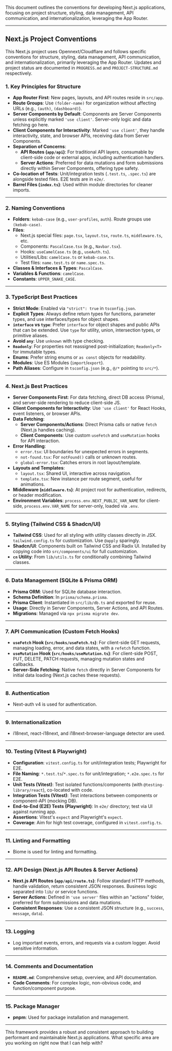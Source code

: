 This document outlines the conventions for developing Next.js applications, focusing on project structure, styling, data management, API communication, and internationalization, leveraging the App Router.

---

## Next.js Project Conventions

This Next.js project uses Opennext/Cloudflare and follows specific conventions for structure, styling, data management, API communication, and internationalization, primarily leveraging the App Router. Updates and project status are documented in `PROGRESS.md` and `PROJECT-STRUCTURE.md` respectively.

### 1. Key Principles for Structure

* **App Router First**: New pages, layouts, and API routes reside in `src/app`.
* **Route Groups**: Use `(folder-name)` for organization without affecting URLs (e.g., `(auth)`, `(dashboard)`).
* **Server Components by Default**: Components are Server Components unless explicitly marked `'use client'`. Server-only logic and data fetching go here.
* **Client Components for Interactivity**: Marked `'use client'`, they handle interactivity, state, and browser APIs, receiving data from Server Components.
* **Separation of Concerns**:
    * **API Routes (`app/api`)**: For traditional API layers, consumable by client-side code or external apps, including authentication handlers.
    * **Server Actions**: Preferred for data mutations and form submissions directly within Server Components, offering type safety.
* **Co-location of Tests**: Unit/integration tests (`.test.ts`, `.spec.ts`) are alongside tested files. E2E tests are in `e2e/`.
* **Barrel Files (`index.ts`)**: Used within module directories for cleaner imports.

---

### 2. Naming Conventions

* **Folders**: `kebab-case` (e.g., `user-profiles`, `auth`). Route groups use `(kebab-case)`.
* **Files**:
    * Next.js special files: `page.tsx`, `layout.tsx`, `route.ts`, `middleware.ts`, etc.
    * Components: `PascalCase.tsx` (e.g., `Navbar.tsx`).
    * Hooks: `useCamelCase.ts` (e.g., `useAuth.ts`).
    * Utilities/Libs: `camelCase.ts` or `kebab-case.ts`.
    * Test files: `name.test.ts` or `name.spec.ts`.
* **Classes & Interfaces & Types**: `PascalCase`.
* **Variables & Functions**: `camelCase`.
* **Constants**: `UPPER_SNAKE_CASE`.

---

### 3. TypeScript Best Practices

* **Strict Mode**: Enabled via `"strict": true` in `tsconfig.json`.
* **Explicit Types**: Always define return types for functions, parameter types, and use interfaces/types for object shapes.
* **`interface` vs `type`**: Prefer `interface` for object shapes and public APIs that can be extended. Use `type` for utility, union, intersection types, or primitive aliases.
* **Avoid `any`**: Use `unknown` with type checking.
* **`Readonly`**: For properties not reassigned post-initialization; `Readonly<T>` for immutable types.
* **Enums**: Prefer string enums or `as const` objects for readability.
* **Modules**: Use ES Modules (`import`/`export`).
* **Path Aliases**: Configure in `tsconfig.json` (e.g., `@/*` pointing to `src/*`).

---

### 4. Next.js Best Practices

* **Server Components First**: For data fetching, direct DB access (Prisma), and server-side rendering to reduce client-side JS.
* **Client Components for Interactivity**: Use `'use client'` for React Hooks, event listeners, or browser APIs.
* **Data Fetching**:
    * **Server Components/Actions**: Direct Prisma calls or native `fetch` (Next.js handles caching).
    * **Client Components**: Use custom `useFetch` and `useMutation` hooks for API interaction.
* **Error Handling**:
    * `error.tsx`: UI boundaries for unexpected errors in segments.
    * `not-found.tsx`: For `notFound()` calls or unknown routes.
    * `global-error.tsx`: Catches errors in root layout/template.
* **Layouts and Templates**:
    * `layout.tsx`: Shared UI, interactive across navigation.
    * `template.tsx`: New instance per route segment, useful for animations.
* **Middleware (`middleware.ts`)**: At project root for authentication, redirects, or header modification.
* **Environment Variables**: `process.env.NEXT_PUBLIC_VAR_NAME` for client-side, `process.env.VAR_NAME` for server-only, loaded via `.env`.

---

### 5. Styling (Tailwind CSS & Shadcn/UI)

* **Tailwind CSS**: Used for all styling with utility classes directly in JSX. `tailwind.config.ts` for customization. Use `@apply` sparingly.
* **Shadcn/UI**: Components built on Tailwind CSS and Radix UI. Installed by copying code into `src/components/ui` for full customization.
* **`cn` Utility**: From `lib/utils.ts` for conditionally combining Tailwind classes.

---

### 6. Data Management (SQLite & Prisma ORM)

* **Prisma ORM**: Used for SQLite database interaction.
* **Schema Definition**: In `prisma/schema.prisma`.
* **Prisma Client**: Instantiated in `src/lib/db.ts` and exported for reuse.
* **Usage**: Directly in Server Components, Server Actions, and API Routes.
* **Migrations**: Managed via `npx prisma migrate dev`.

---

### 7. API Communication (Custom Fetch Hooks)

* **`useFetch` Hook (`src/hooks/useFetch.ts`)**: For client-side GET requests, managing loading, error, and data states, with a `refetch` function.
* **`useMutation` Hook (`src/hooks/useMutation.ts`)**: For client-side POST, PUT, DELETE, PATCH requests, managing mutation states and callbacks.
* **Server-Side Fetching**: Native `fetch` directly in Server Components for initial data loading (Next.js caches these requests).

---

### 8. Authentication

* Next-auth v4 is used for authentication.

---

### 9. Internationalization

* i18next, react-i18next, and i18next-browser-language detector are used.

---

### 10. Testing (Vitest & Playwright)

* **Configuration**: `vitest.config.ts` for unit/integration tests; Playwright for E2E.
* **File Naming**: `*.test.ts`/`*.spec.ts` for unit/integration; `*.e2e.spec.ts` for E2E.
* **Unit Tests (Vitest)**: Test isolated functions/components (with `@testing-library/react`), co-located with code.
* **Integration Tests (Vitest)**: Test interactions between components or component-API (mocking DB).
* **End-to-End (E2E) Tests (Playwright)**: In `e2e/` directory; test via UI against running app.
* **Assertions**: Vitest's `expect` and Playwright's `expect`.
* **Coverage**: Aim for high test coverage, configured in `vitest.config.ts`.

---

### 11. Linting and Formatting

* Biome is used for linting and formatting.

---

### 12. API Design (Next.js API Routes & Server Actions)

* **Next.js API Routes (`app/api/route.ts`)**: Follow standard HTTP methods, handle validation, return consistent JSON responses. Business logic separated into `lib/` or service functions.
* **Server Actions**: Defined in `'use server'` files within an "actions" folder, preferred for form submissions and data mutations.
* **Consistent Responses**: Use a consistent JSON structure (e.g., `success`, `message`, `data`).

---

### 13. Logging

* Log important events, errors, and requests via a custom logger. Avoid sensitive information.

---

### 14. Comments and Documentation

* **`README.md`**: Comprehensive setup, overview, and API documentation.
* **Code Comments**: For complex logic, non-obvious code, and function/component purpose.

---

### 15. Package Manager

* **pnpm**: Used for package installation and management.

---

This framework provides a robust and consistent approach to building performant and maintainable Next.js applications. What specific area are you working on right now that I can help with?
